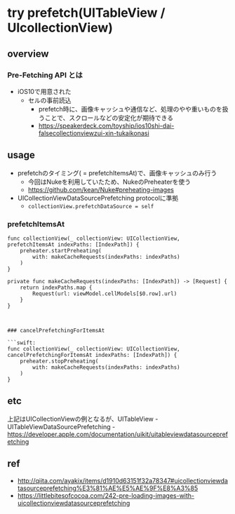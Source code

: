 # try prefetch(UITableView / UIcollectionView)

## overview

### Pre-Fetching API とは

- iOS10で用意された
	- セルの事前読込
		- prefetch時に、画像キャッシュや通信など、処理のやや重いものを扱うことで、スクロールなどの安定化が期待できる
		- https://speakerdeck.com/toyship/ios10shi-dai-falsecollectionviewzui-xin-tukaikonasi
		
## usage

- prefetchのタイミング( = prefetchItemsAt)で、画像キャッシュのみ行う
	- 今回はNukeを利用していたため、NukeのPreheaterを使う
	- https://github.com/kean/Nuke#preheating-images
- UICollectionViewDataSourcePrefetching protocolに準拠
	- `collectionView.prefetchDataSource = self`

### prefetchItemsAt

```swift:
func collectionView(_ collectionView: UICollectionView, prefetchItemsAt indexPaths: [IndexPath]) {
    preheater.startPreheating(
        with: makeCacheRequests(indexPaths: indexPaths)
    )
}
    
private func makeCacheRequests(indexPaths: [IndexPath]) -> [Request] {
    return indexPaths.map { 
    	Request(url: viewModel.cellModels[$0.row].url) 
    }
}



### cancelPrefetchingForItemsAt

```swift:
func collectionView(_ collectionView: UICollectionView, cancelPrefetchingForItemsAt indexPaths: [IndexPath]) {
    preheater.stopPreheating(
        with: makeCacheRequests(indexPaths: indexPaths)
    )
}
```

## etc

上記はUICollectionViewの例となるが、UITableView
	- UITableViewDataSourcePrefetching
	- https://developer.apple.com/documentation/uikit/uitableviewdatasourceprefetching

## ref

- http://qiita.com/ayakix/items/d1910d63151f32a78347#uicollectionviewdatasourceprefetching%E3%81%AE%E5%AE%9F%E8%A3%85
- https://littlebitesofcocoa.com/242-pre-loading-images-with-uicollectionviewdatasourceprefetching